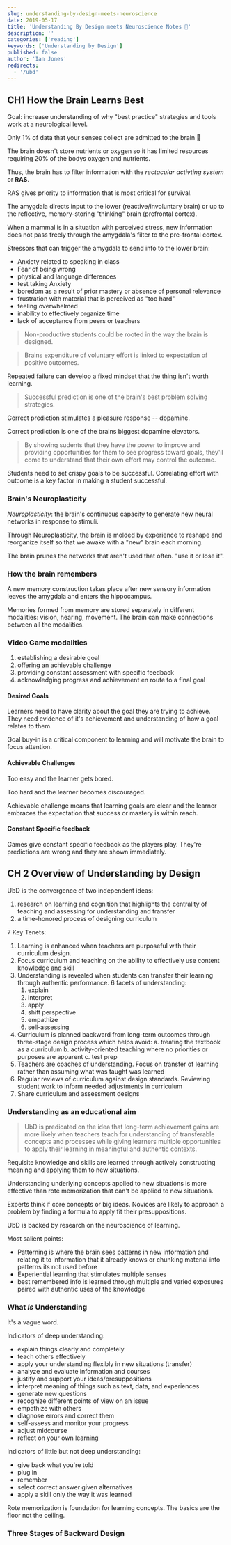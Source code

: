 ```yaml
---
slug: understanding-by-design-meets-neuroscience
date: 2019-05-17
title: 'Understanding By Design meets Neuroscience Notes 🧠'
description: ''
categories: ['reading']
keywords: ['Understanding by Design']
published: false
author: 'Ian Jones'
redirects:
  - '/ubd'
---
```


## CH1 How the Brain Learns Best

Goal: increase understanding of why "best practice" strategies and tools work at a neurological level.

Only 1% of data that your senses collect are admitted to the brain 🤯

The brain doesn't store nutrients or oxygen so it has limited resources requiring 20% of the bodys oxygen and nutrients.

Thus, the brain has to filter information with the _rectacular activting system_ or **RAS**.

RAS gives priority to information that is most critical for survival.

The amygdala directs input to the lower (reactive/involuntary brain) or up to the reflective, memory-storing "thinking" brain (prefrontal cortex).

When a mammal is in a situation with perceived stress, new information does not pass freely through the amygdala's filter to the pre-frontal cortex.

Stressors that can trigger the amygdala to send info to the lower brain:

- Anxiety related to speaking in class
- Fear of being wrong
- physical and language differences
- test taking Anxiety
- boredom as a result of prior mastery or absence of personal relevance
- frustration with material that is perceived as "too hard"
- feeling overwhelmed
- inability to effectively organize time
- lack of acceptance from peers or teachers

> Non-productive students could be rooted in the way the brain is designed.

> Brains expenditure of voluntary effort is linked to expectation of positive outcomes.

Repeated failure can develop a fixed mindset that the thing isn't worth learning.

> Successful prediction is one of the brain's best problem solving strategies.

Correct prediction stimulates a pleasure response -- dopamine.

Correct prediction is one of the brains biggest dopamine elevators.

> By showing sudents that they have the power to improve and providing opportunities for them to see progress toward goals, they'll come to understand that their own effort may control the outcome.

Students need to set crispy goals to be successful. Correlating effort with outcome is a key factor in making a student successful.

### Brain's Neuroplasticity

_Neuroplasticity_: the brain's continuous capacity to generate new neural networks in response to stimuli.

Through Neuroplasticity, the brain is molded by experience to reshape and reorganize itself so that we awake with a "new" brain each morning.

The brain prunes the networks that aren't used that often. "use it or lose it".

### How the brain remembers

A new memory construction takes place after new sensory information leaves the amygdala and enters the hippocampus.

Memories formed from memory are stored separately in different modalities: vision, hearing, movement. The brain can make connections between all the modalities.

### Video Game modalities

1. establishing a desirable goal
2. offering an achievable challenge
3. providing constant assessment with specific feedback
4. acknowledging progress and achievement en route to a final goal

#### Desired Goals

Learners need to have clarity about the goal they are trying to achieve. They need evidence of it's achievement and understanding of how a goal relates to them. 

Goal buy-in is a critical component to learning and will motivate the brain to focus attention.

#### Achievable Challenges

Too easy and the learner gets bored.

Too hard and the learner becomes discouraged.

Achievable challenge means that learning goals are clear and the learner embraces the expectation that success or mastery is within reach.

#### Constant Specific feedback

Games give constant specific feedback as the players play. They're predictions are wrong and they are shown immediately.

## CH 2 Overview of Understanding by Design

UbD is the convergence of two independent ideas:

1. research on learning and cognition that highlights the centrality of teaching and assessing for understanding and transfer
2. a time-honored process of designing curriculum

7 Key Tenets:

1. Learning is enhanced when teachers are purposeful with their curriculum design.
2. Focus curriculum and teaching on the ability to effectively use content knowledge and skill
3. Understanding is revealed when students can transfer their learning through authentic performance. 6 facets of understanding:
    1. explain
    2. interpret
    3. apply
    4. shift perspective
    5. empathize
    6. sell-assessing
4. Curriculum is planned backward from long-term outcomes through three-stage design process which helps avoid:
    a. treating the textbook as a curriculum
    b. activity-oriented teaching where no priorities or purposes are apparent
    c. test prep
5. Teachers are coaches of understanding. Focus on transfer of learning rather than assuming what was taught was learned
6. Regular reviews of curriculum against design standards. Reviewing student work to inform needed adjustments in curriculum
7. Share curriculum and assessment designs

### Understanding as an educational aim

> UbD is predicated on the idea that long-term achievement gains are more likely when teachers teach for understanding of transferable concepts and processes while giving learners multiple opportunities to apply their learning in meaningful and authentic contexts.

Requisite knowledge and skills are learned through actively constructing meaning and applying them to new situations.

Understanding underlying concepts applied to new situations is more effective than rote memorization that can't be applied to new situations.

Experts think if core concepts or big ideas. Novices are likely to approach a problem by finding a formula to apply fit their presuppositions.

UbD is backed by research on the neuroscience of learning.

Most salient points:

- Patterning is where the brain sees patterns in new information and relating it to information that it already knows or chunking material into patterns its not used before
- Experiential learning that stimulates multiple senses
- best remembered info is learned through multiple and varied exposures paired with authentic uses of the knowledge


### What _Is_ Understanding

It's a vague word.

Indicators of deep understanding:

- explain things clearly and completely
- teach others effectively
- apply your understanding flexibly in new situations (transfer)
- analyze and evaluate information and courses
- justify and support your ideas/presuppositions
- interpret meaning of things such as text, data, and experiences
- generate new questions
- recognize different points of view on an issue
- empathize with others
- diagnose errors and correct them
- self-assess and monitor your progress
- adjust midcourse
- reflect on your own learning

Indicators of little but not deep understanding:

- give back what you're told
- plug in
- remember
- select correct answer given alternatives
- apply a skill only the way it was learned

Rote memorization is foundation for learning concepts. The basics are the floor not the ceiling.

### Three Stages of Backward Design
